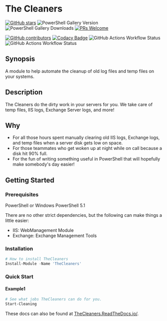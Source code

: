 # The Cleaners

<!-- badges-start -->
[![GitHub stars](https://img.shields.io/github/stars/samerde/TheCleaners?cacheSeconds=3600)](https://github.com/samerde/TheCleaners/stargazers/)
![PowerShell Gallery Version](https://img.shields.io/powershellgallery/v/TheCleaners?include_prereleases)
![PowerShell Gallery Downloads](https://img.shields.io/powershellgallery/dt/TheCleaners)
[![PRs Welcome](https://img.shields.io/badge/PRs-welcome-brightgreen.svg?style=flat-square)](http://makeapullrequest.com)

[![GitHub contributors](https://img.shields.io/github/contributors/samerde/TheCleaners.svg)](https://github.com/samerde/TheCleaners/graphs/contributors/)
[![Codacy Badge](https://app.codacy.com/project/badge/Grade/ae92f0d929de494690e712b68fb3b52c)](https://app.codacy.com/gh/SamErde/TheCleaners/dashboard?utm_source=gh&utm_medium=referral&utm_content=&utm_campaign=Badge_grade)
![GitHub Actions Workflow Status](https://img.shields.io/github/actions/workflow/status/SamErde/TheCleaners/.github%2Fworkflows%2FBuild%20ModuleRepo.yml)
![GitHub Actions Workflow Status](https://img.shields.io/github/actions/workflow/status/SamErde/TheCleaners/.github%2Fworkflows%2FDeploy%20MkDocs.yml?label=MkDocs)
<!-- badges-end -->

## Synopsis

A module to help automate the cleanup of old log files and temp files on your systems.

## Description

The Cleaners do the dirty work in your servers for you. We take care of temp files, IIS logs, Exchange Server logs, and more!

## Why

- For all those hours spent manually clearing old IIS logs, Exchange logs, and temp files when a server disk gets low on space.
- For those teammates who get woken up at night while on call because a disk hit 90% full.
- For the fun of writing something useful in PowerShell that will hopefully make somebody's day easier!

## Getting Started

### Prerequisites

PowerShell or Windows PowerShell 5.1

There are no other strict dependencies, but the following can make things a little easier:

- IIS: WebManagement Module
- Exchange: Exchange Management Tools

### Installation

```powershell
# How to install TheCleaners
Install-Module -Name 'TheCleaners'
```

### Quick Start

#### Example1

```powershell
# See what jobs TheCleaners can do for you.
Start-Cleaning
```

These docs can also be found at [TheCleaners.ReadTheDocs.io/](https://thecleaners.readthedocs.io/).
